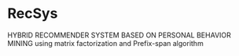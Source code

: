 # RecSys
HYBRID RECOMMENDER SYSTEM BASED ON PERSONAL BEHAVIOR MINING using matrix factorization and Prefix-span algorithm
